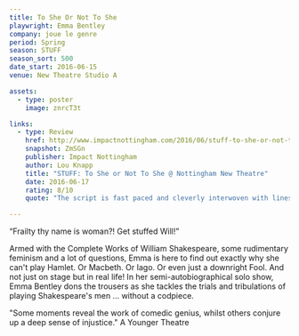 ```yaml
---
title: To She Or Not To She
playwright: Emma Bentley
company: joue le genre
period: Spring
season: STUFF
season_sort: 500
date_start: 2016-06-15
venue: New Theatre Studio A

assets:
  - type: poster
    image: znrcT3t

links:
  - type: Review
    href: http://www.impactnottingham.com/2016/06/stuff-to-she-or-not-to-she-nottingham-new-theatre/
    snapshot: ZmSGn
    publisher: Impact Nottingham
    author: Lou Knapp
    title: "STUFF: To She or Not To She @ Nottingham New Theatre"
    date: 2016-06-17
    rating: 8/10
    quote: "The script is fast paced and cleverly interwoven with lines and phrases coined by the Bard. It is refreshing to watch Shakespeare explored from a different angle, with a modern and feminist approach. "

---
```

“Frailty thy name is woman?! Get stuffed Will!”

Armed with the Complete Works of William Shakespeare, some rudimentary feminism and a lot of questions, Emma is here to find out exactly why she can't play Hamlet. Or Macbeth. Or Iago. Or even just a downright Fool. And not just on stage but in real life! In her semi-autobiographical solo show, Emma Bentley dons the trousers as she tackles the trials and tribulations of playing Shakespeare's men ... without a codpiece.

"Some moments reveal the work of comedic genius, whilst others conjure up a deep sense of injustice."
A Younger Theatre